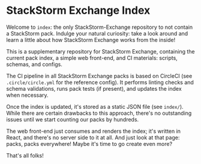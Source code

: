 StackStorm Exchange Index
=========================

Welcome to `index`: the only StackStorm-Exchange repository to not contain a StackStorm pack.
Indulge your natural curiosity: take a look around and learn a little about how StackStorm 
Exchange works from the inside!

This is a supplementary repository for StackStorm Exchange, containing the current pack index, 
a simple web front-end, and CI materials: scripts, schemas, and configs.

The CI pipeline in all StackStorm Exchange packs is based on CircleCI (see `.circle/circle.yml` 
for the reference config). It performs linting checks and schema validations, runs pack tests (if 
present), and updates the index when necessary. 

Once the index is updated, it's stored as a static JSON file (see `index/`). While there are 
certain drawbacks to this approach, there's no outstanding issues until we start counting our 
packs by hundreds.

The web front-end just consumes and renders the index; it's written in React, and there's no 
server side to it at all. And just look at that page: packs, packs everywhere! Maybe it's time
to go create even more?

That's all folks!
